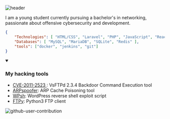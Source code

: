 ![header](https://capsule-render.vercel.app/api?type=waving&color=auto&height=220&section=header&text=Anas&fontSize=60&animation=fadeIn&fontAlignY=38&desc=Pentester%2C%20Developer&descAlignY=51&descAlign=62)

I am a young student currently pursuing a bachelor's in networking, passionate about offensive cybersecurity and development.

```json
{
    "Technologies": [ "HTML/CSS", "Laravel", "PHP", "JavaScript", "React", "Python3", "Java", "Bash" ],
    "Databases": [ "MySQL", "MariaDB", "SQLite", "Redis" ],
    "tools": ["docker", "jenkins", "git"]
}
```

<details open>
    <summary><h3>My hacking tools</h3></summary>
    <ul>
        <li><a href="https://www.github.com/NullBrunk/CVE-2011-2523 ">CVE-2011-2523 </a>: VsFTPd 2.3.4 Backdoor Command Execution tool</li>
        <li><a href="https://www.github.com/NullBrunk/arpspoofer">ARPspoofer</a>: ARP Cache Poisoning tool</li>
        <li><a href="https://www.github.com/NullBrunk/wpsh">WPsh</a>: WordPress reverse shell exploit script</li>
        <li><a href="https://www.github.com/NullBrunk/FTPy">FTPy</a>: Python3 FTP client </li>
    </ul>
</details>


![github-user-contribution](https://github.com/user-attachments/assets/bb1382f8-3c82-4b2b-bd49-c06d6ba16797)

